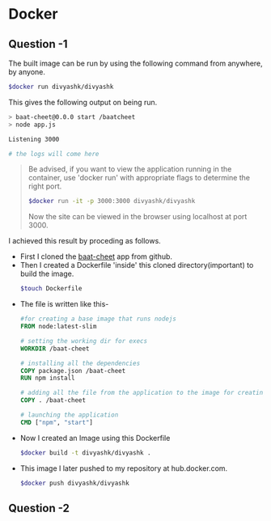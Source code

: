 # Docker

## Question -1

The built image can be run by using the following command from anywhere, by anyone.

```bash  
$docker run divyashk/divyashk
```
This gives the following output on being run.
```bash 
> baat-cheet@0.0.0 start /baatcheet
> node app.js

Listening 3000

# the logs will come here

```
>Be advised, if you want to view the application running in the container, use 'docker run' with appropriate flags to determine the right port.
> ```bash
> $docker run -it -p 3000:3000 divyashk/divyashk
> ```
> Now the site can be viewed in the browser using localhost at port 3000.


I achieved this result by proceding as follows.
* First I cloned the [baat-cheet](https://github.com/KamandPrompt/baat-cheet.git) app from github.
* Then I created a Dockerfile 'inside' this cloned directory(important) to build the image.
  ```bash
  $touch Dockerfile
  ```
*  The file is written like this-
    ```Dockerfile
    #for creating a base image that runs nodejs
    FROM node:latest-slim 

    # setting the working dir for execs
    WORKDIR /baat-cheet

    # installing all the dependencies
    COPY package.json /baat-cheet
    RUN npm install 

    # adding all the file from the application to the image for creating the container later.
    COPY . /baat-cheet

    # launching the application
    CMD ["npm", "start"]

    ```
  * Now I created an Image using this Dockerfile
    ```bash
    $docker build -t divyashk/divyashk .
    ```
  * This image I later pushed to my repository at hub.docker.com.
    ```bash
    $docker push divyashk/divyashk
    ```

## Question -2



